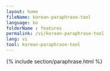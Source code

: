 ```yaml
---
layout: home
fileName: korean-paraphrase-tool
language: ko
folderName : features
permalink: /vi/korean-paraphrase-tool
lang: vi
tool: korean-paraphrase-tool
---
```

{% include section/paraphrase.html %}